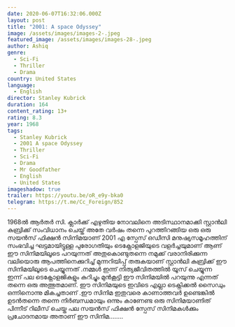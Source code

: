 ```yaml
---
date: 2020-06-07T16:32:06.000Z
layout: post
title: "2001: A space Odyssey"
image: /assets/images/images-2-.jpeg
featured_image: /assets/images/images-28-.jpeg
author: Ashiq
genre:
  - Sci-Fi
  - Thriller
  - Drama
country: United States
language:
  - English
director: Stanley Kubrick
duration: 164
content_rating: 13+
rating: 8.3
year: 1968
tags:
  - Stanley Kubrick
  - 2001 A space Odyssey
  - Thriller
  - Sci-Fi
  - Drama
  - Mr Goodfather
  - English
  - United States
imageshadow: true
trailer: https://youtu.be/oR_e9y-bka0
telegram: https://t.me/Cc_Foreign/852
---
```

1968ൽ﻿ ആർതർ സി. ക്ലാർക്ക് എഴുതിയ നോവലിനെ അടിസ്ഥാനമാക്കി സ്റ്റാൻലി കുബ്രിക്ക് സംവിധാനം ചെയ്ത് അതേ വർഷം തന്നെ പുറത്തിറങ്ങിയ ഒരു ഒരു സയൻസ് ഫിക്ഷൻ സിനിമയാണ് 2001 എ സ്പേസ് ഒഡീസി മനുഷ്യസമൂഹത്തിന് സംഭവിച്ച ഘട്ടമായിട്ടുള്ള  പുരോഗതിയും ടെക്നോളജിയുടെ വളർച്ചയുമാണ് ആണ് ഈ സിനിമയിലൂടെ പറയുന്നത്   അതുകൊണ്ടുതന്നെ നമുക്ക് വരാനിരിക്കുന്ന  വലിയൊരു ആപത്തിനെക്കുറിച്ച് മുന്നറിയിപ്പ് തരുകയാണ് സ്റ്റാൻലി കുബ്രിക്ക് ഈ സിനിമയിലൂടെ ചെയ്യുന്നത് .നമ്മൾ ഇന്ന് നിത്യജീവിതത്തിൽ യൂസ് ചെയ്യുന്ന ഇന്ന് പല ടെക്നോളജികളും കുറിച്ചും മുൻകൂട്ടി ഈ സിനിമയിൽ പറയുന്നു എന്നത് തന്നെ ഒരു അത്ഭുതമാണ്. ഈ സിനിമയുടെ ഇവിടെ എല്ലാ ടെക്നിക്കൽ സൈഡും ഒന്നിനൊന്നു മികച്ചതാണ് .ഈ സിനിമ ഇതുവരെ കാണാത്തവർ ഉണ്ടെങ്കിൽ ഉടൻതന്നെ തന്നെ നിർബന്ധമായും ഒന്നും കാണേണ്ട ഒരു സിനിമയാണിത്
പിന്നീട് റിലീസ് ചെയ്ത  പല സയൻസ് ഫിക്ഷൻ സ്പേസ് സിനിമകൾക്കും  പ്രചോദനമായ അതാണ് ഈ സിനിമ........
